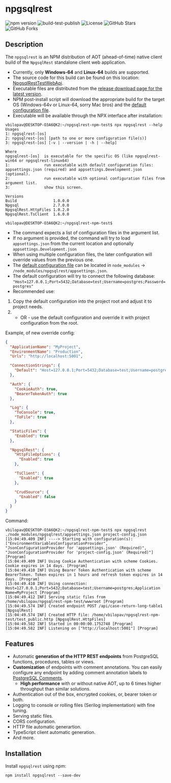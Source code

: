 # npgsqlrest

![npm version](https://badge.fury.io/js/npgsqlrest.svg)
![build-test-publish](https://github.com/vb-consulting/NpgsqlRest/workflows/build-test-publish/badge.svg)
![License](https://img.shields.io/badge/license-MIT-green)
![GitHub Stars](https://img.shields.io/github/stars/vb-consulting/NpgsqlRest?style=social)
![GitHub Forks](https://img.shields.io/github/forks/vb-consulting/NpgsqlRest?style=social)

## Description

The `npgsqlrest` is an NPM distribution of AOT (ahead-of-time) native client build of the `NpgsqlRest` standalone client web application.

- Currently, only **Windows-64** and **Linux-64** builds are supported.
- The source code for this build can be found on this location: [NpgsqlRestTestWebApi](https://github.com/vb-consulting/NpgsqlRest/tree/master/NpgsqlRestTestWebApi).
- Executable files are distributed from the [release download page for the latest version](https://github.com/vb-consulting/NpgsqlRest/releases).
- NPM post-install script will download the appropriate build for the target OS (Windows-64v or Linux-64, sorry Mac bros) and the [default configuration file](https://github.com/vb-consulting/NpgsqlRest/blob/master/NpgsqlRestTestWebApi/appsettings.json).
- Executable will be available through the NPX interface after installation:

```console
vbilopav@DESKTOP-O3A6QK2:~/npgsqlrest-npm-test$ npx npgsqlrest --help
Usages
1: npgsqlrest-[os]
2: npgsqlrest-[os] [path to one or more configuration file(s)]
3: npgsqlrest-[os] [-v | --version | -h | --help]

Where
npgsqlrest-[os]  is executable for the specific OS (like npgsqlrest-win64 or npgsqlrest-linux64)
1:               run executable with default configuration files: appsettings.json (required) and appsettings.Development.json (optional).
2:               run executable with optional configuration files from argument list.
3:               show this screen.

Versions
Build                1.0.0.0
Npgsql               2.7.0.0
NpgsqlRest.HttpFiles 1.0.2.0
NpgsqlRest.TsClient  1.6.0.0

vbilopav@DESKTOP-O3A6QK2:~/npgsqlrest-npm-test$
```

- The command expects a list of configuration files in the argument list.
- If no argument is provided, the command will try to load `appsettings.json` from the current location and optionally `appsettings.Development.json`
- When using multiple configuration files, the later configuration will override values from the previous one.
- The [default configuration file](https://github.com/vb-consulting/NpgsqlRest/blob/master/NpgsqlRestTestWebApi/appsettings.json) can be located in `node_modules` -> `/node_modules/npgsqlrest/appsettings.json`.
- The default configuration will try to connect the following database: `"Host=127.0.0.1;Port=5432;Database=test;Username=postgres;Password=postgres"`
- Recommended use: 
1) Copy the default configuration into the project root and adjust it to project needs.
2) - OR - use the default configuration and override it with project configuration from the root.

Example, of new override config:

```json
{
  "ApplicationName": "MyProject",
  "EnvironmentName": "Production",
  "Urls": "http://localhost:5001",

  "ConnectionStrings": {
    "Default": "Host=127.0.0.1;Port=5432;Database=test;Username=postgres;Password=postgres"
  },

  "Auth": {
    "CookieAuth": true,
    "BearerTokenAuth": true
  },

  "Log": {
    "ToConsole": true,
    "ToFile": true
  },

  "StaticFiles": {
    "Enabled": true
  },

  "NpgsqlRest": {
    "HttpFileOptions": {
      "Enabled": true
    },

    "TsClient": {
      "Enabled": true
    },

    "CrudSource": {
      "Enabled": false
    }
  }
}
```

Command: 

```console
vbilopav@DESKTOP-O3A6QK2:~/npgsqlrest-npm-test$ npx npgsqlrest ./node_modules/npgsqlrest/appsettings.json project-config.json
[15:04:49.409 INF] ----> Starting with configuration(s): ["EnvironmentVariablesConfigurationProvider", "JsonConfigurationProvider for 'appsettings.json' (Required)", "JsonConfigurationProvider for 'project-config.json' (Required)"] [Program]
[15:04:49.409 INF] Using Cookie Authentication with scheme Cookies. Cookie expires in 14 days. [Program]
[15:04:49.410 INF] Using Bearer Token Authentication with scheme BearerToken. Token expires in 1 hours and refresh token expires in 14 days. [Program]
[15:04:49.410 INF] Using connection: Host=127.0.0.1;Port=5432;Database=test;Username=postgres;Application Name=MyProject [Program]
[15:04:49.412 INF] Serving static files from /home/vbilopav/npgsqlrest-npm-test/wwwroot [Program]
[15:04:49.574 INF] Created endpoint POST /api/case-return-long-table1 [NpgsqlRest]
[15:04:49.574 INF] Created HTTP file: /home/vbilopav/npgsqlrest-npm-test/test_public.http [NpgsqlRest.HttpFiles]
[15:04:49.582 INF] Started in 00:00:00.1752748 [Program]
[15:04:49.582 INF] Listening on ["http://localhost:5001"] [Program]
```

## Features

- Automatic **generation of the HTTP REST endpoints** from PostgreSQL functions, procedures, tables or views.
- **Customization** of endpoints with comment annotations. You can easily configure any endpoint by adding comment annotation labels to [PostgreSQL Comments](https://www.postgresql.org/docs/current/sql-comment.html). 
  - **High performance** with or without native AOT, up to 6 times higher throughput than similar solutions.
- Authentication out of the box, encrypted cookies, or, bearer token or both.
- Logging to console or rolling files (Serilog implementation) with fine tuning.
- Serving static files.
- CORS configuration.
- HTTP file automatic generartion.
- TypeScript client automatic generation.
- And more.

## Installation

Install `npgsqlrest` using npm:

```console
npm install npgsqlrest --save-dev
```